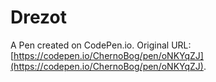 # Drezot

A Pen created on CodePen.io. Original URL: [https://codepen.io/ChernoBog/pen/oNKYqZJ](https://codepen.io/ChernoBog/pen/oNKYqZJ).

